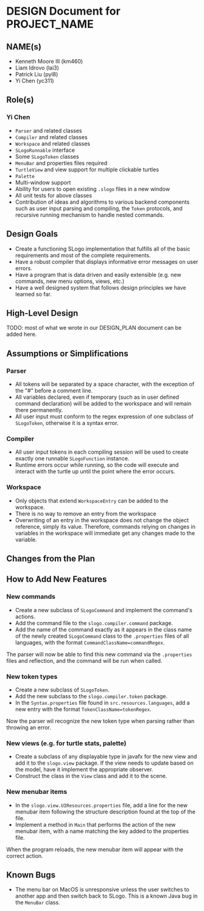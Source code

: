 # DESIGN Document for PROJECT_NAME
## NAME(s) 
- Kenneth Moore III (km460)
- Liam Idrovo (lai3)
- Patrick Liu (pyl8)
- Yi Chen (yc311)

## Role(s)

### Yi Chen
- `Parser` and related classes
- `Compiler` and related classes
- `Workspace` and related classes
- `SLogoRunnable` interface
- Some `SLogoToken` classes
- `MenuBar` and properties files required
- `TurtleView` and view support for multiple clickable turtles
- `Palette`
- Multi-window support
- Ability for users to open existing `.slogo` files in a new window
- All unit tests for above classes
- Contribution of ideas and algorithms to various backend components such as user input parsing and compiling, the `Token` protocols, and recursive running mechanism to handle nested commands. 


## Design Goals
- Create a functioning SLogo implementation that fulfills all of the basic requirements and most of the complete requirements. 
- Have a robust compiler that displays informative error messages on user errors. 
- Have a program that is data driven and easily extensible (e.g. new commands, new menu options, views, etc.)
- Have a well designed system that follows design principles we have learned so far. 


## High-Level Design
TODO: most of what we wrote in our DESIGN_PLAN document can be added here. 

## Assumptions or Simplifications
### Parser
- All tokens will be separated by a space character, with the exception of the "#" before a comment line. 
- All variables declared, even if temporary (such as in user defined command declaration) will be added to the workspace and will remain there permanently.
- All user input must conform to the regex expression of one subclass of `SLogoToken`, otherwise it is a syntax error. 


### Compiler
- All user input tokens in each compiling session will be used to create exactly one runnable `SLogoFunction` instance. 
- Runtime errors occur while running, so the code will execute and interact with the turtle up until the point where the error occurs. 

### Workspace
- Only objects that extend `WorkspaceEntry` can be added to the workspace.
- There is no way to remove an entry from the workspace
- Overwriting of an entry in the workspace does not change the object reference, simply its value. Therefore, commands relying on changes in variables in the workspace will immediate get any changes made to the variable. 

## Changes from the Plan



## How to Add New Features

### New commands
- Create a new subclass of `SLogoCommand` and implement the command's actions. 
- Add the command file to the `slogo.compiler.command` package. 
- Add the name of the command exactly as it appears in the class name of the newly created `SLogoCommand` class to the `.properties` files of all languages, with the format `CommandClassName=commandRegex`. 

The parser will now be able to find this new command via the `.properties` files and reflection, and the command will be run when called. 

### New token types
- Create a new subclass of `SLogoToken`. 
- Add the new subclass to the `slogo.compiler.token` package.
- In the `Syntax.properties` file found in `src.resources.languages`, add a new entry with the format `TokenClassName=tokenRegex`. 

Now the parser wil recognize the new token type when parsing rather than throwing an error. 

### New views (e.g. for turtle stats, palette)
- Create a subclass of any displayable type in javafx for the new view and add it to the `slogo.view` package. If the view needs to update based on the model, have it implement the appropriate observer.
- Construct the class in the `View` class and add it to the scene. 

### New menubar items
- In the `slogo.view.UIResources.properties` file, add a line for the new menubar item following the structure description found at the top of the file. 
- Implement a method in `Main` that performs the action of the new menubar item, with a name matching the key added to the properties file. 

When the program reloads, the new menubar item will appear with the correct action. 


## Known Bugs
- The menu bar on MacOS is unresponsive unless the user switches to another app and then switch back to SLogo. This is a known Java bug in the `MenuBar` class. 